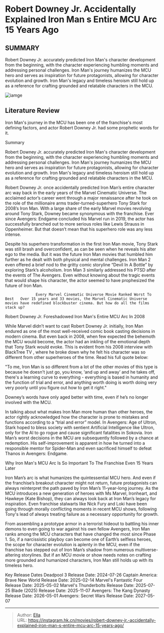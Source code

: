 # Robert Downey Jr. Accidentally Explained Iron Man s Entire MCU Arc 15 Years Ago


## SUMMARY 



  Robert Downey Jr. accurately predicted Iron Man&#39;s character development from the beginning, with the character experiencing humbling moments and addressing personal challenges.   Iron Man&#39;s journey humanizes the MCU hero and serves as inspiration for future protagonists, allowing for character evolution and growth.   Iron Man&#39;s legacy and timeless heroism still hold up as a reference for crafting grounded and relatable characters in the MCU.  

![iamge]()

## Literature Review

Iron Man&#39;s journey in the MCU has been one of the franchise&#39;s most defining factors, and actor Robert Downey Jr. had some prophetic words for it.


Summary

  Robert Downey Jr. accurately predicted Iron Man&#39;s character development from the beginning, with the character experiencing humbling moments and addressing personal challenges.   Iron Man&#39;s journey humanizes the MCU hero and serves as inspiration for future protagonists, allowing for character evolution and growth.   Iron Man&#39;s legacy and timeless heroism still hold up as a reference for crafting grounded and relatable characters in the MCU.  





Robert Downey Jr. once accidentally predicted Iron Man’s entire character arc way back in the early years of the Marvel Cinematic Universe. The acclaimed actor’s career went through a major renaissance after he took on the role of the millionaire arms trader-turned-superhero Tony Stark for 2008’s Iron Man. With a large share of the early Marvel movies revolving around Tony Stark, Downey became synonymous with the franchise. Ever since Avengers: Endgame concluded his Marvel run in 2019, the actor has successfully branched out to more serious roles like Lewis Strauss in Oppenheimer. But that doesn’t mean that his superhero role was any less intense.




Despite his superhero transformation in the first Iron Man movie, Tony Stark was still brash and overconfident, as can be seen when he reveals his alter ego to the media. But it was the future Iron Man movies that humbled him further as he dealt with both physical and mental challenges. Iron Man 2 even offered a brief nod to the gritty comic storyline “Devil In A Bottle” by exploring Stark’s alcoholism. Iron Man 3 similarly addressed his PTSD after the events of The Avengers. Even without knowing about the tragic events that would shape his character, the actor seemed to have prophesized the future of Iron Man.

                  Every Marvel Cinematic Universe Movie Ranked Worst To Best   Over 15 years and 33 movies, the Marvel Cinematic Universe movies have redefined blockbuster cinema. But how do all the films stack up?   


 Robert Downey Jr. Foreshadowed Iron Man&#39;s Entire MCU Arc In 2008 
         




While Marvel didn’t want to cast Robert Downey Jr. initially, Iron Man endured as one of the most well-received comic book casting decisions in modern cinema. But even back in 2008, when few expected the behemoth the MCU would become, the actor had an inkling of the emotional depth that Tony Stark would evoke. This is evident from his 2008 interview with BlackTree TV , where he broke down why he felt his character was so different from other superheroes of the time. Read his full quote below:


&#34;To me, Iron Man is so different from a lot of the other movies of this type is because he doesn&#39;t just go, you know, ‘and up and away’ and he takes off, there&#39;s a learning curve to everything - everything is based in humanity and the function of trial and error, and anything worth doing is worth doing very very poorly until you figure out how to get it right.&#34;


Downey’s words have only aged better with time, even if he’s no longer involved with the MCU.




In talking about what makes Iron Man more human than other heroes, the actor rightly acknowledged how the character is prone to mistakes and functions according to a “trial and error” model. In Avengers: Age of Ultron, Stark hoped to bless society with sentient Artificial Intelligence like Ultron, only for the AI to go rogue and cause significant fatalities in Sokovia. Iron Man’s worst decisions in the MCU are subsequently followed by a chance at redemption. His self-improvement is apparent in how he turned into a responsible mentor for Spider-Man and even sacrificed himself to defeat Thanos in Avengers: Endgame.



 Why Iron Man&#39;s MCU Arc Is So Important To The Franchise Even 15 Years Later 
          

Iron Man’s arc is what humanizes the quintessential MCU hero. And even if the franchise’s breakout character might not return, future protagonists can always reinterpret the path paved by Iron Man’s 11-year-long journey. As the MCU introduces a new generation of heroes with Ms Marvel, Ironheart, and Hawkeye (Kate Bishop), they can always look back at Iron Man’s legacy for inspiration. Even franchise stalwarts like Nick Fury and Loki have been going through morally conflicting moments in recent MCU shows, following Tony&#39;s lead of always treating failure as a necessary opportunity for growth.




From assembling a prototype armor in a terrorist hideout to battling his inner demons to even going to war against his own fellow Avengers, Iron Man ranks among the MCU characters that have changed the most since Phase 1. So, if a narcissistic playboy can become one of Earth’s selfless heroes, the scope for character evolution is aplenty in the MCU, even if the franchise has stepped out of Iron Man’s shadow from numerous multiverse-altering storylines. But if an MCU movie or show needs notes on crafting more grounded and humanized characters, Iron Man still holds up with its timeless hero.

  Key Release Dates              Deadpool 3 Release Date: 2024-07-26                    Captain America: Brave New World Release Date: 2025-02-14                   Marvel&#39;s Fantastic Four Release Date: 2025-05-02                   Marvel&#39;s Thunderbolts Release Date: 2025-07-25                   Blade (2025) Release Date: 2025-11-07                   Avengers: The Kang Dynasty  Release Date: 2026-05-01                    Avengers: Secret Wars Release Date: 2027-05-07      

---

> Author: [Ella](https://instagram.hk.cn/)  
> URL: https://instagram.hk.cn/movies/robert-downey-jr.-accidentally-explained-iron-man-s-entire-mcu-arc-15-years-ago/  

